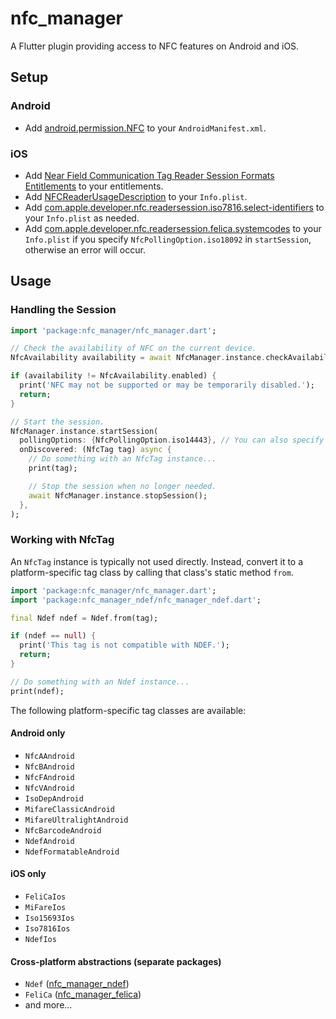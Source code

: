 # nfc_manager

A Flutter plugin providing access to NFC features on Android and iOS.

## Setup

### Android

* Add [android.permission.NFC](https://developer.android.com/reference/android/Manifest.permission.html#NFC) to your `AndroidManifest.xml`.

### iOS

* Add [Near Field Communication Tag Reader Session Formats Entitlements](https://developer.apple.com/documentation/bundleresources/entitlements/com_apple_developer_nfc_readersession_formats) to your entitlements.
* Add [NFCReaderUsageDescription](https://developer.apple.com/documentation/bundleresources/information_property_list/nfcreaderusagedescription) to your `Info.plist`.
* Add [com.apple.developer.nfc.readersession.iso7816.select-identifiers](https://developer.apple.com/documentation/bundleresources/information_property_list/select-identifiers) to your `Info.plist` as needed.
* Add [com.apple.developer.nfc.readersession.felica.systemcodes](https://developer.apple.com/documentation/bundleresources/information_property_list/systemcodes) to your `Info.plist` if you specify `NfcPollingOption.iso18092` in `startSession`, otherwise an error will occur.

## Usage

### Handling the Session

```dart
import 'package:nfc_manager/nfc_manager.dart';

// Check the availability of NFC on the current device.
NfcAvailability availability = await NfcManager.instance.checkAvailability();

if (availability != NfcAvailability.enabled) {
  print('NFC may not be supported or may be temporarily disabled.');
  return;
}

// Start the session.
NfcManager.instance.startSession(
  pollingOptions: {NfcPollingOption.iso14443}, // You can also specify iso18092 and iso15693.
  onDiscovered: (NfcTag tag) async {
    // Do something with an NfcTag instance...
    print(tag);

    // Stop the session when no longer needed.
    await NfcManager.instance.stopSession();
  },
);
```

### Working with NfcTag

An `NfcTag` instance is typically not used directly. Instead, convert it to a platform-specific tag class by calling that class's static method `from`.

```dart
import 'package:nfc_manager/nfc_manager.dart';
import 'package:nfc_manager_ndef/nfc_manager_ndef.dart';

final Ndef ndef = Ndef.from(tag);

if (ndef == null) {
  print('This tag is not compatible with NDEF.');
  return;
}

// Do something with an Ndef instance...
print(ndef);
```

The following platform-specific tag classes are available:

#### Android only

* `NfcAAndroid`
* `NfcBAndroid`
* `NfcFAndroid`
* `NfcVAndroid`
* `IsoDepAndroid`
* `MifareClassicAndroid`
* `MifareUltralightAndroid`
* `NfcBarcodeAndroid`
* `NdefAndroid`
* `NdefFormatableAndroid`

#### iOS only

* `FeliCaIos`
* `MiFareIos`
* `Iso15693Ios`
* `Iso7816Ios`
* `NdefIos`

#### Cross-platform abstractions (separate packages)

* `Ndef` ([nfc_manager_ndef](https://pub.dev/packages/nfc_manager_ndef))
* `FeliCa` ([nfc_manager_felica](https://pub.dev/packages/nfc_manager_felica))
* and more...
